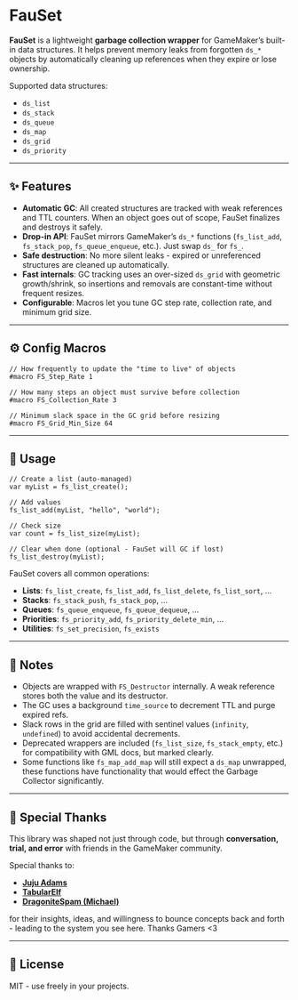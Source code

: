 # FauSet

**FauSet** is a lightweight **garbage collection wrapper** for GameMaker’s built-in data structures.
It helps prevent memory leaks from forgotten `ds_*` objects by automatically cleaning up references when they expire or lose ownership.

Supported data structures:

* `ds_list`
* `ds_stack`
* `ds_queue`
* `ds_map`
* `ds_grid`
* `ds_priority`

---

## ✨ Features

* **Automatic GC**: All created structures are tracked with weak references and TTL counters. When an object goes out of scope, FauSet finalizes and destroys it safely.
* **Drop-in API**: FauSet mirrors GameMaker’s `ds_*` functions (`fs_list_add`, `fs_stack_pop`, `fs_queue_enqueue`, etc.). Just swap `ds_` for `fs_`.
* **Safe destruction**: No more silent leaks - expired or unreferenced structures are cleaned up automatically.
* **Fast internals**: GC tracking uses an over-sized `ds_grid` with geometric growth/shrink, so insertions and removals are constant-time without frequent resizes.
* **Configurable**: Macros let you tune GC step rate, collection rate, and minimum grid size.

---

## ⚙️ Config Macros

```gml
// How frequently to update the "time to live" of objects
#macro FS_Step_Rate 1

// How many steps an object must survive before collection
#macro FS_Collection_Rate 3

// Minimum slack space in the GC grid before resizing
#macro FS_Grid_Min_Size 64
```

---

## 🚀 Usage

```gml
// Create a list (auto-managed)
var myList = fs_list_create();

// Add values
fs_list_add(myList, "hello", "world");

// Check size
var count = fs_list_size(myList);

// Clear when done (optional - FauSet will GC if lost)
fs_list_destroy(myList);
```

FauSet covers all common operations:

* **Lists**: `fs_list_create`, `fs_list_add`, `fs_list_delete`, `fs_list_sort`, …
* **Stacks**: `fs_stack_push`, `fs_stack_pop`, …
* **Queues**: `fs_queue_enqueue`, `fs_queue_dequeue`, …
* **Priorities**: `fs_priority_add`, `fs_priority_delete_min`, …
* **Utilities**: `fs_set_precision`, `fs_exists`

---

## 🧩 Notes

* Objects are wrapped with `FS_Destructor` internally. A weak reference stores both the value and its destructor.
* The GC uses a background `time_source` to decrement TTL and purge expired refs.
* Slack rows in the grid are filled with sentinel values (`infinity`, `undefined`) to avoid accidental decrements.
* Deprecated wrappers are included (`fs_list_size`, `fs_stack_empty`, etc.) for compatibility with GML docs, but marked clearly.
* Some functions like `fs_map_add_map` will still expect a `ds_map` unwrapped, these functions have functionality that would effect the Garbage Collector significantly.

---

## 🙏 Special Thanks

This library was shaped not just through code, but through **conversation, trial, and error** with friends in the GameMaker community.

Special thanks to:

* [**Juju Adams**](https://github.com/JujuAdams)
* [**TabularElf**](https://github.com/tabularelf)
* [**DragoniteSpam (Michael)**](https://github.com/DragoniteSpam)

for their insights, ideas, and willingness to bounce concepts back and forth - leading to the system you see here.
Thanks Gamers <3

---

## 📜 License

MIT - use freely in your projects.
